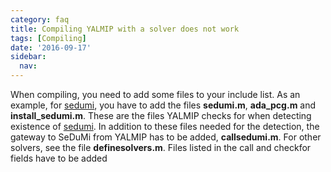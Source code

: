 ```yaml
---
category: faq
title: Compiling YALMIP with a solver does not work
tags: [Compiling]
date: '2016-09-17'
sidebar:
  nav:
---
```


When compiling, you need to add some files to your include list. As an example, for [sedumi](/command/sedumi), you have to add the files **sedumi.m**, **ada_pcg.m** and **install_sedumi.m**. These are the files YALMIP checks for when detecting existence of [sedumi](/command/sedumi). In addition to these files needed for the detection, the gateway to SeDuMi from YALMIP has to be added, **callsedumi.m**. For other solvers, see the file **definesolvers.m**. Files listed in the call and checkfor fields have to be added

